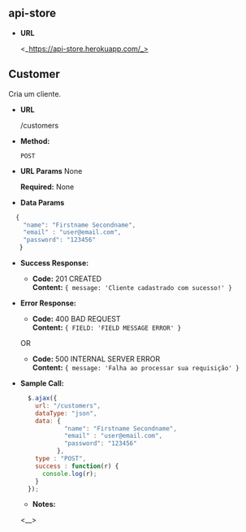 **api-store**
----  
* **URL**

  <_https://api-store.herokuapp.com/_>
  
**Customer**
----  
  Cria um cliente.

* **URL**

  /customers

* **Method:**

  `POST`
  
*  **URL Params**
   None

   **Required:** 
   None

* **Data Params**
```javascript
  {
    "name": "Firstname Secondname",
    "email" : "user@email.com",
    "password": "123456"
   }
```

* **Success Response:**

  * **Code:** 201 CREATED<br />
    **Content:** `{ message: 'Cliente cadastrado com sucesso!' }`
 
* **Error Response:**

  * **Code:** 400 BAD REQUEST <br />
    **Content:** `{ FIELD: 'FIELD MESSAGE ERROR' }`

  OR

  * **Code:** 500 INTERNAL SERVER ERROR <br />
    **Content:** `{ message: 'Falha ao processar sua requisição' }`

* **Sample Call:**

  ```javascript
    $.ajax({
      url: "/customers",
      dataType: "json",
      data: {
              "name": "Firstname Secondname",
              "email" : "user@email.com",
              "password": "123456"
            },
      type : "POST",
      success : function(r) {
        console.log(r);
      }
    });
  ```
  
  * **Notes:**

  <__> 

